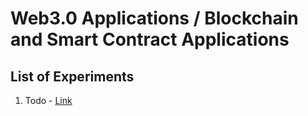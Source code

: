 # Web3.0 Applications / Blockchain and Smart Contract Applications

## List of Experiments

1. Todo - [Link](https://github.com/rgautam320/Web3.0-Projects/tree/master/Todo)
